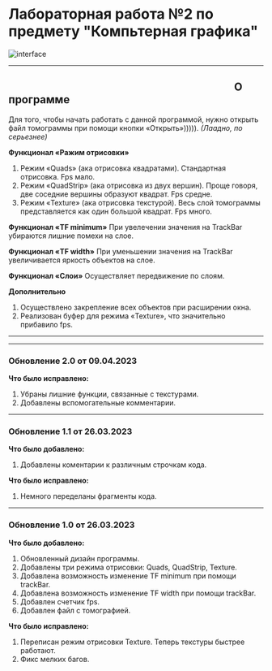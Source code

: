 # Лабораторная работа №2 по предмету "Компьтерная графика"
![interface](https://user-images.githubusercontent.com/90197693/227771536-db3cc517-70f0-462e-89a1-de05d4e53806.png)

____
## ⠀⠀⠀⠀⠀⠀⠀⠀⠀⠀⠀⠀⠀⠀⠀⠀⠀⠀⠀⠀⠀⠀⠀⠀⠀⠀⠀⠀⠀О программе
Для того, чтобы начать работать с данной программой, нужно открыть файл томограммы при помощи кнопки «Открыть»))))).   *(Лаадно, по серьезнее)*

**Функционал «Ражим отрисовки»**
1. Режим «Quads» (ака отрисовка квадратами). Стандартная отрисовка. Fps мало.
2. Режим «QuadStrip» (ака отрисовка из двух вершин). Проще говоря, две соседние вершины образуют квадрат. Fps средне.
3. Режим «Texture» (ака отрисовка текстурой). Весь слой томограммы представляется как один большой квадрат. Fps много.

**Функционал «TF minimum»**
При увелечении значения на TrackBar убираются лишние помехи на слое.

**Функционал «TF width»**
При уменьшении значения на TrackBar увеличивается яркость объектов на слое.

**Функционал «Слои»**
Осуществляет передвижение по слоям.

**Дополнительно**
1. Осуществлено закрепление всех объектов при расширении окна. 
2. Реализован буфер для режима «Texture», что значительно прибавило fps.

____
____
### Обновление 2.0 от 09.04.2023
**Что было исправлено:**
1. Убраны лишние функции, связанные с текстурами.
2. Добавлены вспомогательные комментарии.
____
### Обновление 1.1 от 26.03.2023
**Что было добавлено:**
1. Добавлены коментарии к различным строчкам кода.

**Что было исправлено:**
1. Немного переделаны фрагменты кода.

____
### Обновление 1.0 от 26.03.2023
**Что было добавлено:**
1. Обновленный дизайн программы. 
2. Добавлены три режима отрисовки: Quads, QuadStrip, Texture.
3. Добавлена возможность изменение TF minimum при помощи trackBar.
4. Добавлена возможность изменение TF width при помощи trackBar.
5. Добавлен счетчик fps.
6. Добавлен файл с томографией.

**Что было исправлено:**
1. Переписан режим отрисовки Texture. Теперь текстуры быстрее работают.
2. Фикс мелких багов.
